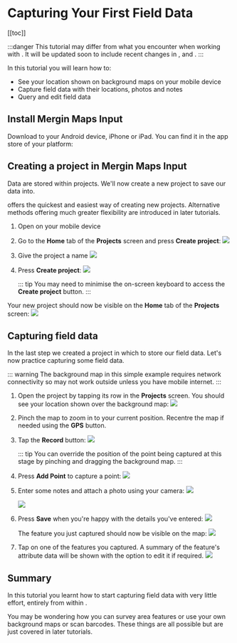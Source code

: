 # Capturing Your First Field Data

[[toc]]

:::danger
This tutorial may differ from what you encounter when working with <MainPlatformNameLink />. It will be updated soon to include recent changes in <MainPlatformNameLink />, <MobileAppName /> and <QGISPluginName />.
:::

In this tutorial you will learn how to:
* See your location shown on background maps on your mobile device
* Capture field data with their locations, photos and notes
* Query and edit field data

## Install Mergin Maps Input
Download <MobileAppName /> to your Android device, iPhone or iPad. You can find it in the app store of your platform:

<AppDownload></AppDownload>

## Creating a project in Mergin Maps Input
Data are stored within projects. We'll now create a new project to save our data into.

<MobileAppName /> offers the quickest and easiest way of creating new projects. Alternative methods offering much greater flexibility are introduced in later tutorials.

1. Open <MobileAppName /> on your mobile device
2. Go to the **Home** tab of the **Projects** screen and press **Create project**:
   ![](./merginmaps-mobile-home-tab-of-projects-screen.jpg)

3. Give the project a name 
   ![](./merginmaps-mobile-naming-new-project.jpg)

4. Press **Create project**:
   ![](./merginmaps-mobile-create-new-project.jpg)
   
   ::: tip
   You may need to minimise the on-screen keyboard to access the **Create project** button.
   :::

Your new project should now be visible on the **Home** tab of the **Projects** screen:
![](./merginmaps-mobile-new-project-listed.jpg)


## Capturing field data
In the last step we created a project in which to store our field data. Let's now practice capturing some field data.

::: warning
The background map in this simple example requires network connectivity so may not work outside unless you have mobile internet.
:::

1. Open the project by tapping its row in the **Projects** screen. You should see your location shown over the background map:
   ![](./merginmaps-mobile-location-shown-on-osm.jpg)

2. Pinch the map to zoom in to your current position. Recentre the map if needed using the **GPS** button.
   
3. Tap the **Record** button:
   ![](./merginmaps-mobile-record.jpg)
   
   ::: tip
   You can override the position of the point being captured at this stage by pinching and dragging the background map.
   :::

4. Press **Add Point** to capture a point:
   ![](./merginmaps-mobile-default-point-position.jpg)

5. Enter some notes and attach a photo using your camera:
   ![](./merginmaps-mobile-entering-attributes.jpg)
   
   ![](./merginmaps-mobile-photographing-ducks.jpg)

6. Press **Save** when you're happy with the details you've entered:
   ![](./merginmaps-mobile-save-feature.jpg)

   The feature you just captured should now be visible on the map:
   ![](./merginmaps-mobile-new-feature-on-map.jpg)
   
7. Tap on one of the features you captured. A summary of the feature's attribute data will be shown with the option to edit it if required.
   ![](./merginmaps-mobile-feature-summary-info.jpg)


## Summary
In this tutorial you learnt how to start capturing field data with very little effort, entirely from within <MobileAppName />. 

You may be wondering how you can survey area features or use your own background maps or scan barcodes. These things are all possible but are just covered in later tutorials.


